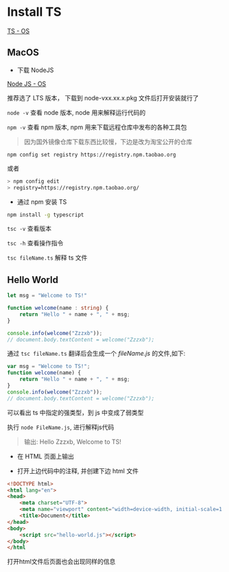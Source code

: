 # Install TS

[TS - OS](https://www.typescriptlang.org/docs/handbook/typescript-in-5-minutes.html)

## MacOS

* 下载 NodeJS

[Node JS - OS](https://nodejs.org/zh-cn/)

推荐选了 LTS 版本， 下载到 node-vxx.xx.x.pkg 文件后打开安装就行了

`node -v` 查看 node 版本, node 用来解释运行代码的

`npm -v` 查看 npm 版本, npm 用来下载远程仓库中发布的各种工具包

> 因为国外镜像仓库下载东西比较慢，下边是改为淘宝公开的仓库

`npm config set registry https://registry.npm.taobao.org`

或者

```bash
> npm config edit
> registry=https://registry.npm.taobao.org/
```

* 通过 npm 安装 TS

```bash
npm install -g typescript
```

`tsc -v` 查看版本

`tsc -h` 查看操作指令

`tsc fileName.ts` 解释 ts 文件

## Hello World

```typescript
let msg = "Welcome to TS!"

function welcome(name : string) {
    return "Hello " + name + ", " + msg;
}

console.info(welcome("Zzzxb"));
// document.body.textContent = welcome("Zzzxb");
```

通过 `tsc fileName.ts` 翻译后会生成一个 *fileName.js* 的文件,如下:

```javascript
var msg = "Welcome to TS!";
function welcome(name) {
    return "Hello " + name + ", " + msg;
}
console.info(welcome("Zzzxb"));
// document.body.textContent = welcome("Zzzxb");
```

可以看出 ts 中指定的强类型，到 js 中变成了弱类型

执行 `node FileName.js`, 进行解释js代码

> 输出: Hello Zzzxb, Welcome to TS!

* 在 HTML 页面上输出

* 打开上边代码中的注释, 并创建下边 html 文件

```html
<!DOCTYPE html>
<html lang="en">
<head>
    <meta charset="UTF-8">
    <meta name="viewport" content="width=device-width, initial-scale=1.0">
    <title>Document</title>
</head>
<body>
    <script src="hello-world.js"></script>
</body>
</html
```

打开html文件后页面也会出现同样的信息